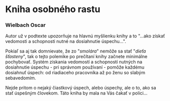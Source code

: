 Kniha osobného rastu
====================

### Wielbach Oscar

Autor už v podtexte upozorňuje na hlavnú myšlienku knihy a to "...ako získať
vedomosti a schopnosti nutné na dosiahnutie úspechu...".

Pokiaľ sa aj tak domnievate, že zo "*smolára*" nemôže sa stať "*dieťa
šťasteny*", tak o tejto polemike po prečítaní knihy začnete minimálne
pochybovať. Systém získania vedomostí a schopností nutných na dosiahnutie
úspechu - pri správnom používaní - pomôže každému dosiahnuť úspech: od
riadiaceho pracovníka až po ženu so slabým sebavedomím.

Nejde pritom o nejaký čiastkový úspech, alebo úspechy, ale o to, ako sa stať
úspešným človekom. Táto kniha by mala na Vás čakať v polici...

